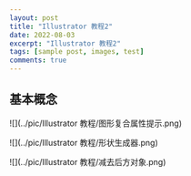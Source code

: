 ```yaml
---
layout: post
title: "Illustrator 教程2"
date: 2022-08-03
excerpt: "Illustrator 教程2"
tags: [sample post, images, test]
comments: true
---
```


## 基本概念

![](../pic/Illustrator 教程/图形复合属性提示.png)



![](../pic/Illustrator 教程/形状生成器.png)



![](../pic/Illustrator 教程/减去后方对象.png)